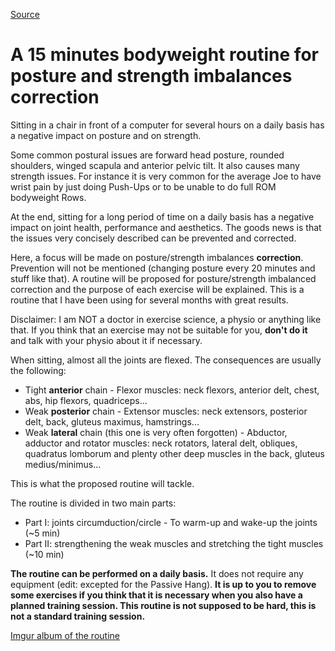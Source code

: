 [Source](https://old.reddit.com/r/bodyweightfitness/comments/a09852/a_15_minutes_bodyweight_routine_for_posture_and/ "Permalink to A 15 minutes bodyweight routine for posture and strength imbalances correction")

# A 15 minutes bodyweight routine for posture and strength imbalances correction

Sitting in a chair in front of a computer for several hours on a daily basis has a negative impact on posture and on strength.

Some common postural issues are forward head posture, rounded shoulders, winged scapula and anterior pelvic tilt. It also causes many strength issues. For instance it is very common for the average Joe to have wrist pain by just doing Push-Ups or to be unable to do full ROM bodyweight Rows.

At the end, sitting for a long period of time on a daily basis has a negative impact on joint health, performance and aesthetics. The goods news is that the issues very concisely described can be prevented and corrected.

Here, a focus will be made on posture/strength imbalances **correction**. Prevention will not be mentioned (changing posture every 20 minutes and stuff like that). A routine will be proposed for posture/strength imbalanced correction and the purpose of each exercise will be explained. This is a routine that I have been using for several months with great results.

Disclaimer: I am NOT a doctor in exercise science, a physio or anything like that. If you think that an exercise may not be suitable for you, **don't do it** and talk with your physio about it if necessary.

When sitting, almost all the joints are flexed. The consequences are usually the following:

* Tight **anterior** chain - Flexor muscles: neck flexors, anterior delt, chest, abs, hip flexors, quadriceps...
* Weak **posterior** chain - Extensor muscles: neck extensors, posterior delt, back, gluteus maximus, hamstrings...
* Weak **lateral** chain (this one is very often forgotten) - Abductor, adductor and rotator muscles: neck rotators, lateral delt, obliques, quadratus lomborum and plenty other deep muscles in the back, gluteus medius/minimus...

This is what the proposed routine will tackle.

The routine is divided in two main parts:

* Part I: joints circumduction/circle - To warm-up and wake-up the joints (~5 min)
* Part II: strengthening the weak muscles and stretching the tight muscles (~10 min) 

**The routine can be performed on a daily basis.** It does not require any equipment (edit: excepted for the Passive Hang). **It is up to you to remove some exercises if you think that it is necessary when you also have a planned training session. This routine is not supposed to be hard, this is not a standard training session.**

[Imgur album of the routine](https://imgur.com/a/rohLXZj)
